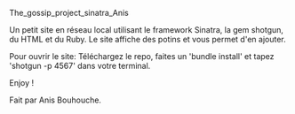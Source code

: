 The_gossip_project_sinatra_Anis

Un petit site en réseau local utilisant le framework Sinatra, la gem shotgun, du HTML et du Ruby.
Le site affiche des potins et vous permet d'en ajouter.

Pour ouvrir le site:
Téléchargez le repo, faites un 'bundle install' et tapez 'shotgun -p 4567' dans votre terminal.

Enjoy !

Fait par Anis Bouhouche.
